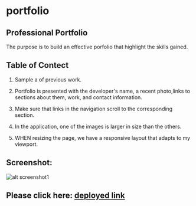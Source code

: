 # portfolio

## Professional Portfolio
The purpose is to build an effective porfolio that highlight the skills gained. 

## Table of Contect
 1) Sample a of previous work.

 2) Portfolio is presented with the developer's name, a recent photo,links to sections about them, work, and contact information.

 3) Make sure that links in the navigation scroll to the corresponding section.

 4) In the application, one of the images is larger in size than the others.

 5) WHEN resizing the page, we have a responsive layout that adapts to my viewport.


## Screenshot:
![alt screenshot1](../assets/images/screenthot1)



## Please click here: [deployed link](https://lim204.github.io/portfolio/)
 